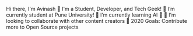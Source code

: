 Hi there, I'm Avinash 👋
I'm a Student, Developer, and Tech Geek!
🔭 I’m currently student at Pune University!
🌱 I’m currently learning AI 🤣
👯 I’m looking to collaborate with other content creators
🥅 2020 Goals: Contribute more to Open Source projects
